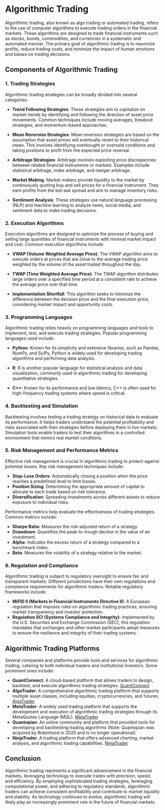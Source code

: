 # Algorithmic Trading

Algorithmic trading, also known as algo trading or automated trading, refers to the use of computer algorithms to execute trading orders in the financial markets. These algorithms are designed to trade financial instruments such as stocks, bonds, commodities, and currencies in a systematic and automated manner. The primary goal of algorithmic trading is to maximize profits, reduce trading costs, and minimize the impact of human emotions and biases on trading decisions. 

## Components of Algorithmic Trading

### 1. **Trading Strategies**

Algorithmic trading strategies can be broadly divided into several categories:

- **Trend Following Strategies**: These strategies aim to capitalize on market trends by identifying and following the direction of asset price movements. Common techniques include moving averages, breakout strategies, and momentum-based approaches.

- **Mean Reversion Strategies**: Mean reversion strategies are based on the assumption that asset prices will eventually revert to their historical mean. This involves identifying overbought or oversold conditions and taking positions to profit from the expected price reversal.

- **Arbitrage Strategies**: Arbitrage involves exploiting price discrepancies between related financial instruments or markets. Examples include statistical arbitrage, index arbitrage, and merger arbitrage.

- **Market Making**: Market makers provide liquidity to the market by continuously quoting buy and sell prices for a financial instrument. They earn profits from the bid-ask spread and aim to manage inventory risks.

- **Sentiment Analysis**: These strategies use natural language processing (NLP) and machine learning to analyze news, social media, and sentiment data to make trading decisions.

### 2. **Execution Algorithms**

Execution algorithms are designed to optimize the process of buying and selling large quantities of financial instruments with minimal market impact and cost. Common execution algorithms include:

- **VWAP (Volume Weighted Average Price)**: The VWAP algorithm aims to execute orders at prices that are close to the average trading price weighted by the volume of the asset traded throughout the day.

- **TWAP (Time Weighted Average Price)**: The TWAP algorithm distributes large orders over a specified time period at a consistent rate to achieve the average price over that time.

- **Implementation Shortfall**: This algorithm seeks to minimize the difference between the decision price and the final execution price, considering market impact and opportunity costs.

### 3. **Programming Languages**

Algorithmic trading relies heavily on programming languages and tools to implement, test, and execute trading strategies. Popular programming languages used include:

- **Python**: Known for its simplicity and extensive libraries, such as Pandas, NumPy, and SciPy, Python is widely used for developing trading algorithms and performing data analysis.

- **R**: R is another popular language for statistical analysis and data visualization, commonly used in algorithmic trading for developing quantitative strategies.

- **C++**: Known for its performance and low latency, C++ is often used for high-frequency trading systems where speed is critical.

### 4. **Backtesting and Simulation**

Backtesting involves testing a trading strategy on historical data to evaluate its performance. It helps traders understand the potential profitability and risks associated with their strategies before deploying them in live markets. Simulation tools enable traders to test their algorithms in a controlled environment that mimics real market conditions.

### 5. **Risk Management and Performance Metrics**

Effective risk management is crucial in algorithmic trading to protect against potential losses. Key risk management techniques include:

- **Stop-Loss Orders**: Automatically closing a position when the price reaches a predefined level to limit losses.
- **Position Sizing**: Determining the appropriate amount of capital to allocate to each trade based on risk tolerance.
- **Diversification**: Spreading investments across different assets to reduce exposure to individual risks.

Performance metrics help evaluate the effectiveness of trading strategies. Common metrics include:

- **Sharpe Ratio**: Measures the risk-adjusted return of a strategy.
- **Drawdown**: Quantifies the peak-to-trough decline in the value of an investment.
- **Alpha**: Indicates the excess return of a strategy compared to a benchmark index.
- **Beta**: Measures the volatility of a strategy relative to the market.

### 6. **Regulation and Compliance**

Algorithmic trading is subject to regulatory oversight to ensure fair and transparent markets. Different jurisdictions have their own regulations and compliance requirements for algorithmic traders. Notable regulatory frameworks include:

- **MiFID II (Markets in Financial Instruments Directive II)**: A European regulation that imposes rules on algorithmic trading practices, ensuring market transparency and investor protection.
- **Regulation SCI (Systems Compliance and Integrity)**: Implemented by the U.S. Securities and Exchange Commission (SEC), this regulation mandates that exchanges and other market participants adopt measures to ensure the resilience and integrity of their trading systems.

## Algorithmic Trading Platforms

Several companies and platforms provide tools and services for algorithmic trading, catering to both individual traders and institutional investors. Some prominent ones include:

- **QuantConnect**: A cloud-based platform that allows traders to design, backtest, and execute algorithmic trading strategies. [QuantConnect](https://www.quantconnect.com)
- **AlgoTrader**: A comprehensive algorithmic trading platform that supports multiple asset classes, including equities, cryptocurrencies, and futures. [AlgoTrader](https://www.algotrader.com)
- **MetaTrader**: A widely used trading platform that supports the development and execution of algorithmic trading strategies through its MetaQuotes Language (MQL). [MetaTrader](https://www.metatrader5.com)
- **Quantopian**: An online community and platform that provided tools for developing and backtesting trading algorithms (Note: Quantopian was acquired by Robinhood in 2020 and is no longer operational).
- **NinjaTrader**: A trading platform that offers advanced charting, market analysis, and algorithmic trading capabilities. [NinjaTrader](https://www.ninjatrader.com)

## Conclusion

Algorithmic trading represents a significant advancement in the financial markets, leveraging technology to execute trades with precision, speed, and efficiency. By employing sophisticated trading strategies, leveraging computational power, and adhering to regulatory standards, algorithmic traders can achieve consistent profitability and contribute to market liquidity and stability. As technology continues to evolve, algorithmic trading will likely play an increasingly prominent role in the future of financial markets.